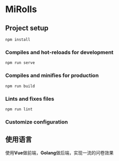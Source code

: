 # MiRolls

## Project setup
```
npm install
```

### Compiles and hot-reloads for development
```
npm run serve
```

### Compiles and minifies for production
```
npm run build
```

### Lints and fixes files
```
npm run lint
```

### Customize configuration

## 使用语言
使用**Vue**做前端，**Golang**做后端，实现一流的问卷效果

